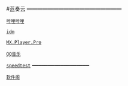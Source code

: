 #蓝奏云
━━━━━━━━━━━━━━━━━━

[`哔哩哔哩`](https://yoyodadada.lanzous.com/b07pspyj "悬停显示")

[`idm`](https://yoyodadada.lanzous.com/b07q5ehe"悬停显示")

[`MX.Player.Pro`](https://yoyodadada.lanzous.com/b07psqab "悬停显示")

[`QQ音乐`](https://yoyodadada.lanzous.com/b07psr3a"悬停显示")

[`speedtest`](https://yoyodadada.lanzous.com/b07psq6h"悬停显示")
━━━━━━━━━━━━━━━━━━


[`软件阁`](https://lanzous.com/u/%E9%86%8B%E5%91%B3%E8%BE%B0)
